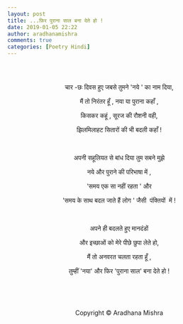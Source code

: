 ```yaml
---
layout: post
title: ...फ़िर पुराना साल बना देते हो !
date: 2019-01-05 22:22
author: aradhanamishra
comments: true
categories: [Poetry Hindi]
---
```

<p><!-- wp:image {"id":765,"align":"center"} --></p>
<figure><img src="http://www.aradhanamishra.com/wp-content/uploads/2019/01/moon-and-stars.jpg" alt="" /></figure>
<p><!-- /wp:image --><!-- wp:paragraph {"align":"center"} --></p>
<p style="text-align: center;"> </p>
<p><!-- /wp:paragraph --><!-- wp:paragraph --></p>
<p><!-- /wp:paragraph --><!-- wp:paragraph {"align":"center"} --></p>
<p style="text-align: center;">चार -छः दिवस हुए जबसे तुमने 'नये ' का नाम दिया,</p>
<p style="text-align: center;"> मैं तो निरंतर हूँ , नया या पुराना कहाँ ,</p>
<p><!-- /wp:paragraph --><!-- wp:paragraph {"align":"center"} --></p>
<p style="text-align: center;">किसकर कहूं , सूरज की रौशनी वही,</p>
<p style="text-align: center;">झिलमिलाहट सितारों की भी बदली कहाँ !</p>
<p> </p>
<p><!-- /wp:paragraph --><!-- wp:paragraph {"align":"center"} --></p>
<p style="text-align: center;">अपनी सहूलियत से बांध दिया तुम सबने मुझे </p>
<p style="text-align: center;">नये और पुराने की परिभाषा में ,</p>
<p><!-- /wp:paragraph --><!-- wp:paragraph {"align":"center"} --></p>
<p style="text-align: center;">'समय एक सा नहीं रहता ' और</p>
<p style="text-align: center;"> 'समय के साथ बदल जाते हैं लोग ' जैसी  पंक्तियों  में !</p>
<p> </p>
<p><!-- /wp:paragraph --><!-- wp:paragraph {"align":"center"} --></p>
<p style="text-align: center;">अपने ही बदलते हुए मानदंडों</p>
<p style="text-align: center;"> और इच्छाओं को मेरे पीछे छुपा लेते हो,</p>
<p><!-- /wp:paragraph --><!-- wp:paragraph {"align":"center"} --></p>
<p style="text-align: center;">मैं तो अनवरत चलता रहता हूँ ,</p>
<p style="text-align: center;"> तुम्हीं 'नया' और फिर 'पुराना साल' बना देते हो !</p>
<p><!-- /wp:paragraph --><!-- wp:paragraph {"align":"center"} --></p>
<p style="text-align: center;"> </p>
<p><!-- /wp:paragraph --><!-- wp:paragraph {"align":"center"} --></p>
<p style="text-align: center;"> </p>
<p style="text-align: center;">Copyright © Aradhana Mishra</p>
<p><!-- /wp:paragraph --><!-- wp:paragraph --></p>
<p><!-- /wp:paragraph --></p>
